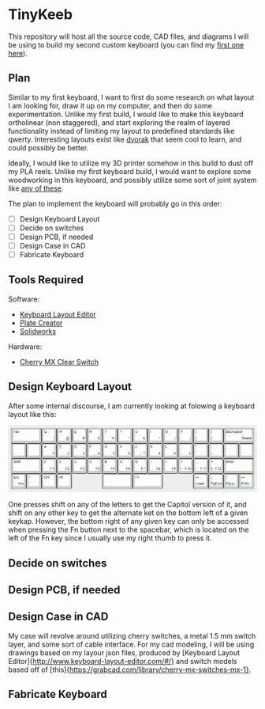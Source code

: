 # TinyKeeb
This repository will host all the source code, CAD files, and diagrams I will be using to build my second custom keyboard (you can find my [first one here](https://github.com/nafajardo/PhantomTKL)).

## Plan
Similar to my first keyboard, I want to first do some research on what layout I am looking for, draw it up on my computer, and then do some experimentation. Unlike my first build, I would like to make this keyboard ortholinear (non staggered), and start exploring the realm of layered functionality instead of limiting my layout to predefined standards like qwerty. Interesting layouts exist like [dvorak](https://www.dvorak-keyboard.com/) that seem cool to learn, and could possibly be better.

Ideally, I would like to utilize my 3D printer somehow in this build to dust off my PLA reels. Unlike my first keyboard build, I would want to explore some woodworking in this keyboard, and possibly utilize some sort of joint system like [any of these](http://metosexpo.free.fr/extra/wood_ebooks/others/The%20Joint%20Book.pdf).

The plan to implement the keyboard will probably go in this order:
- [ ] Design Keyboard Layout
- [ ] Decide on switches
- [ ] Design PCB, if needed
- [ ] Design Case in CAD
- [ ] Fabricate Keyboard

## Tools Required
Software:
* [Keyboard Layout Editor](http://www.keyboard-layout-editor.com/)
* [Plate Creator](http://builder.swillkb.com/)
* [Solidworks](https://www.solidworks.com/)

Hardware:
* [Cherry MX Clear Switch](https://deskthority.net/wiki/Cherry_MX_Clear)

## Design Keyboard Layout
After some internal discourse, I am currently looking at folowing a keyboard layout like this:

![Alt Text](https://github.com/nafajardo/TinyKeeb/blob/master/KeyboardLayout/keyboard-layout.jpg)

One presses shift on any of the letters to get the Capitol version of it, and shift on any other key to get the alternate ket on the bottom left of a given keykap. However, the bottom right of any given key can only be accessed when pressing the Fn button next to the spacebar, which is located on the left of the Fn key since I usually use my right thumb to press it.

## Decide on switches
## Design PCB, if needed
## Design Case in CAD

My case will revolve around utilizing cherry switches, a metal 1.5 mm switch layer, and some sort of cable interface. For my cad modeling, I will be using drawings based on my layour json files, produced by [Keyboard Layout Editor]{http://www.keyboard-layout-editor.com/#/} and switch models based off of [this]{https://grabcad.com/library/cherry-mx-switches-mx-1}.

## Fabricate Keyboard
